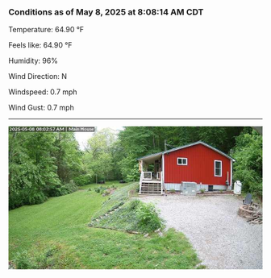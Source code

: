 ### Conditions as of May 8, 2025 at 8:08:14 AM CDT 

Temperature: 64.90 &deg;F

Feels like: 64.90 &deg;F

Humidity: 96%

Wind Direction: N

Windspeed: 0.7 mph

Wind Gust: 0.7 mph

---

<img src="./images/latest.jpeg"/>

